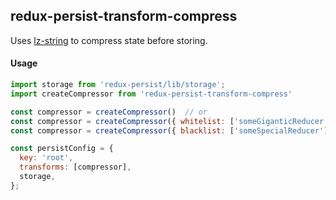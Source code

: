 ## redux-persist-transform-compress
Uses [lz-string](https://github.com/pieroxy/lz-string) to compress state before storing.

#### Usage
```js
import storage from 'redux-persist/lib/storage';
import createCompressor from 'redux-persist-transform-compress'

const compressor = createCompressor()  // or
const compressor = createCompressor({ whitelist: ['someGiganticReducer'] })  // or
const compressor = createCompressor({ blacklist: ['someSpecialReducer'] })

const persistConfig = {
  key: 'root',
  transforms: [compressor],
  storage,
};
```
